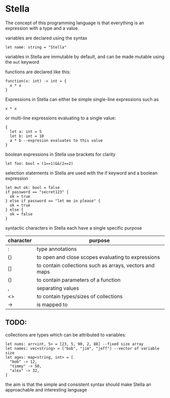 # Stella

The concept of this programming language is that everything is an expression with a type and a value.


variables are declared using the syntax
```
let name: string = "Stella"
```

variables in Stella are immutable by default, and can be made mutable using the ```mut``` keyword

functions are declared like this:
```
function(x: int) -> int = {
  x * x
}
```

Expressions in Stella can either be simple single-line expressions such as 
```
x * x
```

or multi-line expressions evaluating to a single value:
```
{
  let a: int = 5
  let b: int = 10
  a * b --expresion evaluates to this value
}
```

boolean expressions in Stella use brackets for clarity

```
let foo: bool = (1==1)&&(2==2)
```

selection statements in Stella are used with the if keyword and a boolean expression
```
let mut ok: bool = false
if password == "secret123" {
  ok = true 
} else if password == "let me in please" {
  ok = true 
} else {
  ok = false 
}
```

syntactic characters in Stella each have a single specific purpose

| character | purpose                                                     |
|-----------|-------------------------------------------------------------|
| :         | type annotations                                            |
| {}        | to open and close scopes evaluating to expressions          |
| []        | to contain collections such as arrays, vectors and maps     |
| ()        | to contain parameters of a function                         |
| ,         | separating values                                           |
| <>        | to contain types/sizes of collections                       |
| ->        | is mapped to                                                |


TODO:
-----

collections are types which can be attributed to variables:
```
let nums: arr<int, 5> = [23, 5, 90, 2, 88] --fixed size array
let names: vec<string> = ["bob", "jim", "jeff"] --vector of variable size
let ages: map<string, int> = [
  "bob" -> 12,
  "timmy" -> 50,
  "alex" -> 32,
]

```

the aim is that the simple and consistent syntax should make Stella an approachable and interesting language
